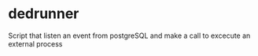 # dedrunner
Script that listen an event from postgreSQL and make a call to excecute an external process
